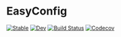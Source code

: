 # EasyConfig

[![Stable](https://img.shields.io/badge/docs-stable-blue.svg)](https://joshday.github.io/EasyConfig.jl/stable)
[![Dev](https://img.shields.io/badge/docs-dev-blue.svg)](https://joshday.github.io/EasyConfig.jl/dev)
[![Build Status](https://travis-ci.com/joshday/EasyConfig.jl.svg?branch=master)](https://travis-ci.com/joshday/EasyConfig.jl)
[![Codecov](https://codecov.io/gh/joshday/EasyConfig.jl/branch/master/graph/badge.svg)](https://codecov.io/gh/joshday/EasyConfig.jl)
